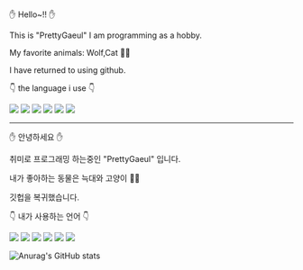 ✋ Hello~!! ✋

This is "PrettyGaeul" I am programming as a hobby.

My favorite animals: Wolf,Cat 🐺🐱

I have returned to using github.

👇 the language i use 👇

<img src="https://img.shields.io/badge/-JavaScript-yellow" /> <img src="https://img.shields.io/badge/-Delphi-red" /> <img src="https://img.shields.io/badge/-Python-blue" /> <img src="https://img.shields.io/badge/-CoffeeScript-yellowgreen" /> <img src="https://img.shields.io/badge/-PHP-9cf" /> <img src="https://img.shields.io/badge/-Less-blue" />

-----------------------------------------------------------------------------------------------------------------------------------------------------------------------------

✋ 안녕하세요 ✋

취미로 프로그래밍 하는중인 "PrettyGaeul" 입니다.

내가 좋아하는 동물은 늑대와 고양이 🐺🐱

깃헙을 복귀했습니다.

👇 내가 사용하는 언어 👇

<img src="https://img.shields.io/badge/-JavaScript-yellow" /> <img src="https://img.shields.io/badge/-Delphi-red" /> <img src="https://img.shields.io/badge/-Python-blue" /> <img src="https://img.shields.io/badge/-CoffeeScript-yellowgreen" /> <img src="https://img.shields.io/badge/-PHP-9cf" /> <img src="https://img.shields.io/badge/-Less-blue" />

![Anurag's GitHub stats](https://github-readme-stats.vercel.app/api?username=PrettyGaeul&show_icons=true&theme=radical)
